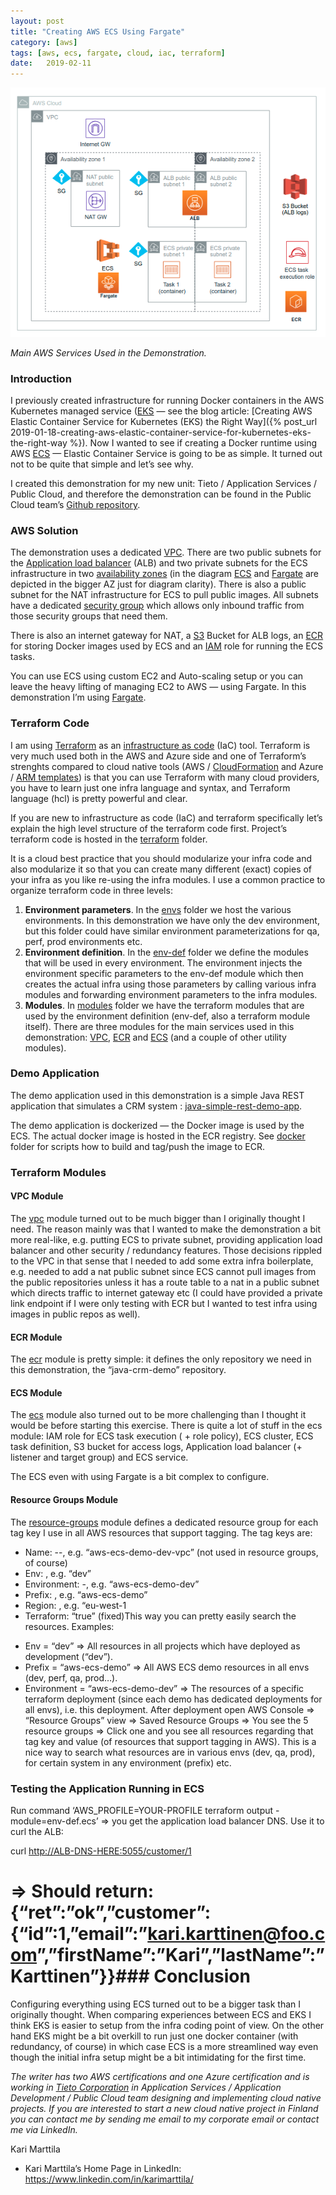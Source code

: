 ```yaml
---
layout: post
title: "Creating AWS ECS Using Fargate"
category: [aws]
tags: [aws, ecs, fargate, cloud, iac, terraform]
date:	2019-02-11
---
```


![](/img/2019-02-11-creating-aws-ecs-using-fargate_img_1.png)

*Main AWS Services Used in the Demonstration.*

### Introduction

I previously created infrastructure for running Docker containers in the AWS Kubernetes managed service ([EKS](https://aws.amazon.com/eks/) — see the blog article: [Creating AWS Elastic Container Service for Kubernetes (EKS) the Right Way]({% post_url 2019-01-18-creating-aws-elastic-container-service-for-kubernetes-eks-the-right-way %}). Now I wanted to see if creating a Docker runtime using AWS [ECS](https://aws.amazon.com/ecs/) — Elastic Container Service is going to be as simple. It turned out not to be quite that simple and let’s see why.

I created this demonstration for my new unit: Tieto / Application Services / Public Cloud, and therefore the demonstration can be found in the Public Cloud team’s [Github repository](https://github.com/tieto-pc/aws-ecs-fargate-demo).

### AWS Solution

The demonstration uses a dedicated [VPC](https://aws.amazon.com/vpc/). There are two public subnets for the [Application load balancer](https://docs.aws.amazon.com/elasticloadbalancing/latest/application/introduction.html) (ALB) and two private subnets for the ECS infrastructure in two [availability zones](https://docs.aws.amazon.com/AWSEC2/latest/UserGuide/using-regions-availability-zones.html) (in the diagram [ECS](https://aws.amazon.com/ecs/) and [Fargate](https://aws.amazon.com/fargate/) are depicted in the bigger AZ just for diagram clarity). There is also a public subnet for the NAT infrastructure for ECS to pull public images. All subnets have a dedicated [security group](https://docs.aws.amazon.com/vpc/latest/userguide/VPC_SecurityGroups.html) which allows only inbound traffic from those security groups that need them.

There is also an internet gateway for NAT, a [S3](https://aws.amazon.com/s3/) Bucket for ALB logs, an [ECR](https://aws.amazon.com/ecr/) for storing Docker images used by ECS and an [IAM](https://aws.amazon.com/iam/) role for running the ECS tasks.

You can use ECS using custom EC2 and Auto-scaling setup or you can leave the heavy lifting of managing EC2 to AWS — using Fargate. In this demonstration I’m using [Fargate](https://aws.amazon.com/fargate/).

### Terraform Code

I am using [Terraform](https://www.terraform.io/) as an [infrastructure as code](https://en.wikipedia.org/wiki/Infrastructure_as_code) (IaC) tool. Terraform is very much used both in the AWS and Azure side and one of Terraform’s strenghts compared to cloud native tools (AWS / [CloudFormation](https://aws.amazon.com/cloudformation) and Azure / [ARM templates](https://docs.microsoft.com/en-us/azure/azure-resource-manager/resource-group-authoring-templates)) is that you can use Terraform with many cloud providers, you have to learn just one infra language and syntax, and Terraform language (hcl) is pretty powerful and clear.

If you are new to infrastructure as code (IaC) and terraform specifically let’s explain the high level structure of the terraform code first. Project’s terraform code is hosted in the [terraform](https://github.com/tieto-pc/aws-ecs-fargate-demo/tree/master/terraform) folder.

It is a cloud best practice that you should modularize your infra code and also modularize it so that you can create many different (exact) copies of your infra as you like re-using the infra modules. I use a common practice to organize terraform code in three levels:

1. **Environment parameters**. In the [envs](https://github.com/tieto-pc/aws-ecs-fargate-demo/tree/master/terraform/envs) folder we host the various environments. In this demonstration we have only the dev environment, but this folder could have similar environment parameterizations for qa, perf, prod environments etc.
2. **Environment definition**. In the [env-def](https://github.com/tieto-pc/aws-ecs-fargate-demo/tree/master/terraform/modules/env-def) folder we define the modules that will be used in every environment. The environment injects the environment specific parameters to the env-def module which then creates the actual infra using those parameters by calling various infra modules and forwarding environment parameters to the infra modules.
3. **Modules**. In [modules](https://github.com/tieto-pc/aws-ecs-fargate-demo/tree/master/terraform/modules) folder we have the terraform modules that are used by the environment definition (env-def, also a terraform module itself). There are three modules for the main services used in this demonstration: [VPC](https://aws.amazon.com/vpc/), [ECR](https://aws.amazon.com/ecr/) and [ECS](https://aws.amazon.com/ecs/) (and a couple of other utility modules).
### Demo Application

The demo application used in this demonstration is a simple Java REST application that simulates a CRM system : [java-simple-rest-demo-app](https://github.com/tieto-pc/java-simple-rest-demo-app).

The demo application is dockerized — the Docker image is used by the ECS. The actual docker image is hosted in the ECR registry. See [docker](https://github.com/tieto-pc/aws-ecs-fargate-demo/tree/master/docker) folder for scripts how to build and tag/push the image to ECR.

### Terraform Modules

#### VPC Module

The [vpc](https://github.com/tieto-pc/aws-ecs-fargate-demo/tree/master/terraform/modules/vpc) module turned out to be much bigger than I originally thought I need. The reason mainly was that I wanted to make the demonstration a bit more real-like, e.g. putting ECS to private subnet, providing application load balancer and other security / redundancy features. Those decisions rippled to the VPC in that sense that I needed to add some extra infra boilerplate, e.g. needed to add a nat public subnet since ECS cannot pull images from the public repositories unless it has a route table to a nat in a public subnet which directs traffic to internet gateway etc (I could have provided a private link endpoint if I were only testing with ECR but I wanted to test infra using images in public repos as well).

#### ECR Module

The [ecr](https://github.com/tieto-pc/aws-ecs-fargate-demo/tree/master/terraform/modules/ecr) module is pretty simple: it defines the only repository we need in this demonstration, the “java-crm-demo” repository.

#### ECS Module

The [ecs](https://github.com/tieto-pc/aws-ecs-fargate-demo/tree/master/terraform/modules/ecs) module also turned out to be more challenging than I thought it would be before starting this exercise. There is quite a lot of stuff in the ecs module: IAM role for ECS task execution ( + role policy), ECS cluster, ECS task definition, S3 bucket for access logs, Application load balancer (+ listener and target group) and ECS service.

The ECS even with using Fargate is a bit complex to configure.

#### Resource Groups Module

The [resource-groups](https://github.com/tieto-pc/aws-ecs-fargate-demo/tree/master/terraform/modules/resource-groups) module defines a dedicated resource group for each tag key I use in all AWS resources that support tagging. The tag keys are:

- Name: <prefix>-<env>-<name-of-the-resource>, e.g. “aws-ecs-demo-dev-vpc” (not used in resource groups, of course)  
- Env: <env>, e.g. “dev”  
- Environment: <prefix>-<env>, e.g. “aws-ecs-demo-dev”  
- Prefix: <prefix>, e.g. “aws-ecs-demo”  
- Region: <region>, e.g. “eu-west-1  
- Terraform: “true” (fixed)This way you can pretty easily search the resources. Examples:

* Env = “dev” => All resources in all projects which have deployed as development (“dev”).
* Prefix = “aws-ecs-demo” => All AWS ECS demo resources in all envs (dev, perf, qa, prod…).
* Environment = “aws-ecs-demo-dev” => The resources of a specific terraform deployment (since each demo has dedicated deployments for all envs), i.e. this deployment.
After deployment open AWS Console => “Resource Groups” view => Saved Resource Groups => You see the 5 resource groups => Click one and you see all resources regarding that tag key and value (of resources that support tagging in AWS). This is a nice way to search what resources are in various envs (dev, qa, prod), for certain system in any environment (prefix) etc.

### Testing the Application Running in ECS

Run command ‘AWS\_PROFILE=YOUR-PROFILE terraform output -module=env-def.ecs’ => you get the application load balancer DNS. Use it to curl the ALB:

curl <http://ALB-DNS-HERE:5055/customer/1>  
# => Should return: {“ret”:”ok”,”customer”:{“id”:1,”email”:”[kari.karttinen@foo.com](mailto:kari.karttinen@foo.com)”,”firstName”:”Kari”,”lastName”:”Karttinen”}}### Conclusion

Configuring everything using ECS turned out to be a bigger task than I originally thought. When comparing experiences between ECS and EKS I think EKS is easier to setup from the infra coding point of view. On the other hand EKS might be a bit overkill to run just one docker container (with redundancy, of course) in which case ECS is a more streamlined way even though the initial infra setup might be a bit intimidating for the first time.

*The writer has two AWS certifications and one Azure certification and is working in *[*Tieto Corporation*](https://www.tieto.com/)* in Application Services / Application Development / Public Cloud team designing and implementing cloud native projects. If you are interested to start a new cloud native project in Finland you can contact me by sending me email to my corporate email or contact me via LinkedIn.*

Kari Marttila

* Kari Marttila’s Home Page in LinkedIn: <https://www.linkedin.com/in/karimarttila/>
  
